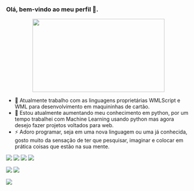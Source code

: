 ### Olá, bem-vindo ao meu  perfil 👋.

<p align="center">
  <img width="360" height="200" src="https://c.tenor.com/SWnwEu1AdisAAAAC/misato-beer.gif">
</p>

- 🔭 Atualmente trabalho com as linguagens proprietárias WMLScript e WML para desenvolvimento em maquininhas de cartão.
- 🌱 Estou atualmente aumentando meu conhecimento em python, por um tempo trabalhei com Machine Learning usando python mas agora desejo fazer projetos voltados para web.
- ⚡ Adoro programar, seja em uma nova linguagem ou uma já conhecida, gosto muito da sensação de ter que pesquisar, imaginar e colocar em prática coisas que estão na sua mente.


[![](https://img.shields.io/badge/Discord-7289DA?&logo=discord&logoColor=white)](https://discord.gg/WKmNtFmUBc)
[![](https://img.shields.io/badge/Steam-000000?&logo=steam&logoColor=white)](https://steamcommunity.com/id/crizon22)
[![](https://img.shields.io/badge/Crizon22-003791?&logo=playstation&logoColor=white)](https://www.playstation.com/pt-br/support/account/add-friends-psn/#send)
[![](https://img.shields.io/badge/Twitch-9146FF?&logo=twitch&logoColor=white)](https://www.twitch.tv/crizon22)

[![](https://img.shields.io/badge/IDE-Visual%20Studio%20Code-blue?style=flat-square&logo=Visual-Studio-Code)](https://code.visualstudio.com/)
[![](https://img.shields.io/badge/Python-3776AB?&logo=python&logoColor=white)](https://www.python.org/)

[![](https://img.shields.io/badge/LinkedIn-0077B5?&logo=linkedin&logoColor=white)](https://www.linkedin.com/in/vitor-gon%C3%A7alves-vieira-0556aa176/)




